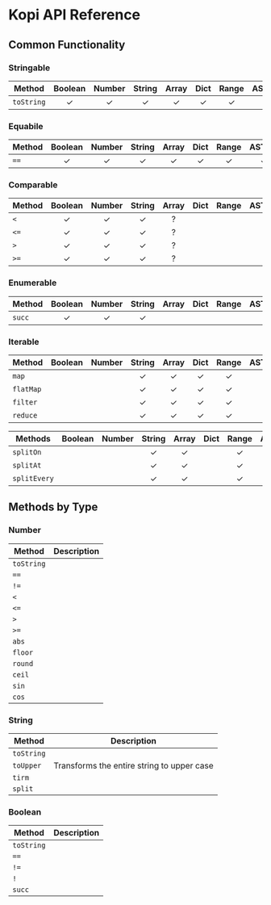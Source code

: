 # Kopi API Reference

## Common Functionality

### Stringable

| **Method**     | Boolean | Number | String | Array | Dict | Range | ASTree | Tuple | Stream | Function |
| -------------- | :-----: | :----: | :----: | :---: | :--: | :---: | :----: | :---: | :----: | :------: |
| `toString`     | ✓       | ✓      | ✓      | ✓     | ✓    | ✓     | ✓      | ✓     |        |          |

### Equabile

| **Method**    | Boolean | Number | String | Array | Dict | Range | ASTree | Tuple | Stream | Function |
| -------------- | :-----: | :----: | :----: | :---: | :--: | :---: | :----: | :---: | :----: | :------: |
| `==`           | ✓       | ✓      | ✓      | ✓     | ✓    | ✓     | ✓      | ✓     |        |          |

### Comparable

| **Method**  | Boolean | Number | String | Array | Dict | Range | ASTree | Tuple | Stream | Function |
| -------------- | :-----: | :----: | :----: | :---: | :--: | :---: | :----: | :---: | :----: | :------: |
| `<`            | ✓       | ✓      | ✓      | ?     |      |       |        |       |        |          |
| `<=`           | ✓       | ✓      | ✓      | ?     |      |       |        |       |        |          |
| `>`            | ✓       | ✓      | ✓      | ?     |      |       |        |       |        |          |
| `>=`           | ✓       | ✓      | ✓      | ?     |      |       |        |       |        |          |

### Enumerable

| **Method**  | Boolean | Number | String | Array | Dict | Range | ASTree | Tuple | Stream | Function |
| -------------- | :-----: | :----: | :----: | :---: | :--: | :---: | :----: | :---: | :----: | :------: |
| `succ`         | ✓       | ✓      | ✓      |       |      |       |        |       |        |          |

### Iterable

| **Method**     | Boolean | Number | String | Array | Dict | Range | ASTree | Tuple | Stream | Function |
| -------------- | :-----: | :----: | :----: | :---: | :--: | :---: | :----: | :---: | :----: | :------: |
| `map`          |         |        | ✓      | ✓     | ✓    | ✓     |        |       | ✓      |          |
| `flatMap`      |         |        | ✓      | ✓     | ✓    | ✓     |        |       | ✓      |          |
| `filter`       |         |        | ✓      | ✓     | ✓    | ✓     |        |       | ✓      |          |
| `reduce`       |         |        | ✓      | ✓     | ✓    | ✓     |        |       | ✓      |          |

| **Methods**    | Boolean | Number | String | Array | Dict | Range | ASTree | Tuple | Stream | Function |
| -------------- | :-----: | :----: | :----: | :---: | :--: | :---: | :----: | :---: | :----: | :------: |
| `splitOn`      |         |        | ✓      | ✓     |      | ✓     |        |       | ✓      |          |
| `splitAt`      |         |        | ✓      | ✓     |      | ✓     |        |       | ✓      |          |
| `splitEvery`   |         |        | ✓      | ✓     |      | ✓     |        |       | ✓      |          |

## Methods by Type

### Number

| **Method**     | Description |
| -------------- | ----------- |
| `toString`     | |
| `==`           | |
| `!=`           | |
| `<`            | |
| `<=`           | |
| `>`            | |
| `>=`           | |
| `abs`          | |
| `floor`        | |
| `round`        | |
| `ceil`         | |
| `sin`          | |
| `cos`          | |

### String

| **Method**     | Description |
| -------------- | ----------- |
| `toString`     | |
| `toUpper`      | Transforms the entire string to upper case |
| `tirm`         | |
| `split`        | |

### Boolean

| **Method**     | Description |
| -------------- | ----------- |
| `toString`     | |
| `==`           | |
| `!=`           | |
| `!`            | |
| `succ`         | |
